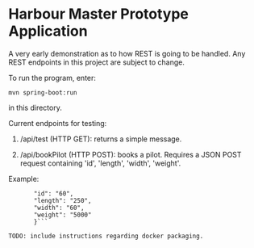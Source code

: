 # Harbour Master Prototype Application
A very early demonstration as to how REST is going to be handled.
Any REST endpoints in this project are subject to change.

To run the program, enter:

`mvn spring-boot:run`

in this directory.

Current endpoints for testing:

1. /api/test (HTTP GET): returns a simple message.

2. /api/bookPilot (HTTP POST): books a pilot. Requires a JSON POST request containing 'id', 'length', 'width', 'weight'.

Example:
```	   {
	   "id": "60",
	   "length": "250",
	   "width": "60",
	   "weight": "5000"
	   }```

TODO: include instructions regarding docker packaging.
